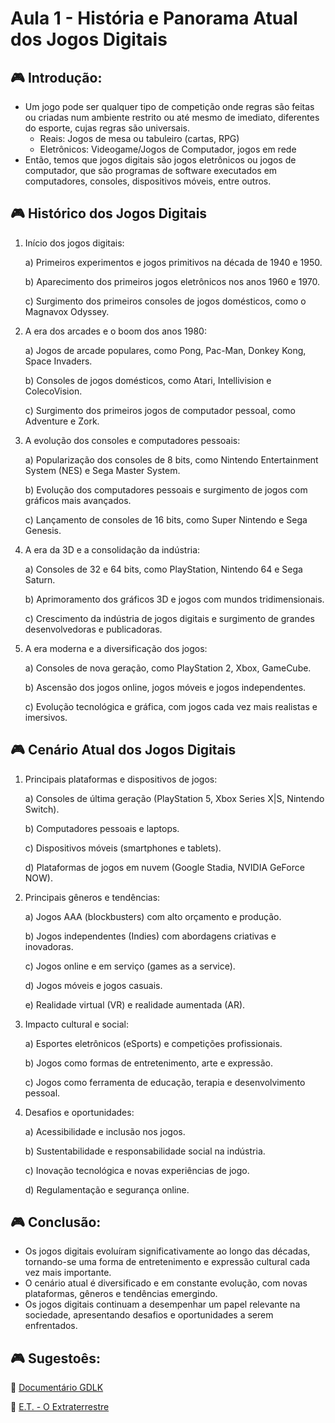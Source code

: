 # Aula 1 - História e Panorama Atual dos Jogos Digitais

## :video_game: Introdução:

- Um jogo pode ser qualquer tipo de competição onde regras são feitas ou criadas num ambiente restrito ou até mesmo de imediato, diferentes do esporte, cujas regras são universais.
  - Reais: Jogos de mesa ou tabuleiro (cartas, RPG)
  - Eletrônicos: Videogame/Jogos de Computador, jogos em rede
- Então, temos que jogos digitais são jogos eletrônicos ou jogos de computador, que são programas de software executados em computadores, consoles, dispositivos móveis, entre outros.

## :video_game: Histórico dos Jogos Digitais
  1. Início dos jogos digitais:
     
      a) Primeiros experimentos e jogos primitivos na década de 1940 e 1950.
     
      b) Aparecimento dos primeiros jogos eletrônicos nos anos 1960 e 1970.
     
      c) Surgimento dos primeiros consoles de jogos domésticos, como o Magnavox Odyssey.
     
  3. A era dos arcades e o boom dos anos 1980:
     
      a) Jogos de arcade populares, como Pong, Pac-Man, Donkey Kong, Space Invaders.
     
      b) Consoles de jogos domésticos, como Atari, Intellivision e ColecoVision.
     
      c) Surgimento dos primeiros jogos de computador pessoal, como Adventure e Zork.
     
  4. A evolução dos consoles e computadores pessoais:
     
     a) Popularização dos consoles de 8 bits, como Nintendo Entertainment System (NES) e Sega Master System.
     
     b) Evolução dos computadores pessoais e surgimento de jogos com gráficos mais avançados.
     
     c) Lançamento de consoles de 16 bits, como Super Nintendo e Sega Genesis.
     
  5. A era da 3D e a consolidação da indústria:
     
     a) Consoles de 32 e 64 bits, como PlayStation, Nintendo 64 e Sega Saturn.
     
     b) Aprimoramento dos gráficos 3D e jogos com mundos tridimensionais.
     
     c) Crescimento da indústria de jogos digitais e surgimento de grandes desenvolvedoras e publicadoras.
     
  6. A era moderna e a diversificação dos jogos:

      a) Consoles de nova geração, como PlayStation 2, Xbox, GameCube.

      b) Ascensão dos jogos online, jogos móveis e jogos independentes.
     
      c) Evolução tecnológica e gráfica, com jogos cada vez mais realistas e imersivos.

## :video_game: Cenário Atual dos Jogos Digitais

1. Principais plataformas e dispositivos de jogos:
   
    a) Consoles de última geração (PlayStation 5, Xbox Series X|S, Nintendo Switch).
    
    b) Computadores pessoais e laptops.
    
    c) Dispositivos móveis (smartphones e tablets).
  
    d) Plataformas de jogos em nuvem (Google Stadia, NVIDIA GeForce NOW).
  
2. Principais gêneros e tendências:
   
    a) Jogos AAA (blockbusters) com alto orçamento e produção.
    
    b) Jogos independentes (Indies) com abordagens criativas e inovadoras.
    
    c) Jogos online e em serviço (games as a service).
    
    d) Jogos móveis e jogos casuais.
    
    e) Realidade virtual (VR) e realidade aumentada (AR).
  
3. Impacto cultural e social:
    
    a) Esportes eletrônicos (eSports) e competições profissionais.
    
    b) Jogos como formas de entretenimento, arte e expressão.
    
    c) Jogos como ferramenta de educação, terapia e desenvolvimento pessoal.
  
4. Desafios e oportunidades:
    
    a) Acessibilidade e inclusão nos jogos.
    
    b) Sustentabilidade e responsabilidade social na indústria.
    
    c) Inovação tecnológica e novas experiências de jogo.
    
    d) Regulamentação e segurança online.

## :video_game: Conclusão:

- Os jogos digitais evoluíram significativamente ao longo das décadas, tornando-se uma forma de entretenimento e expressão cultural cada vez mais importante.
- O cenário atual é diversificado e em constante evolução, com novas plataformas, gêneros e tendências emergindo.
- Os jogos digitais continuam a desempenhar um papel relevante na sociedade, apresentando desafios e oportunidades a serem enfrentados.

## :video_game: Sugestoês:

:space_invader: [Documentário GDLK](https://www.netflix.com/search?q=gdlk&jbv=81019087)

:space_invader: [E.T. - O Extraterrestre](https://www.primevideo.com/dp/amzn1.dv.gti.86ac0f2e-2364-8e52-c91c-ed6ae11922b3?autoplay=0&ref_=atv_cf_strg_wb)

